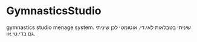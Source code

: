 # GymnasticsStudio
gymnastics studio menage system.
שיניתי בטבלאות לאי.די. אוטומטי לכן שיניתי גם בדי.טי.או. 

